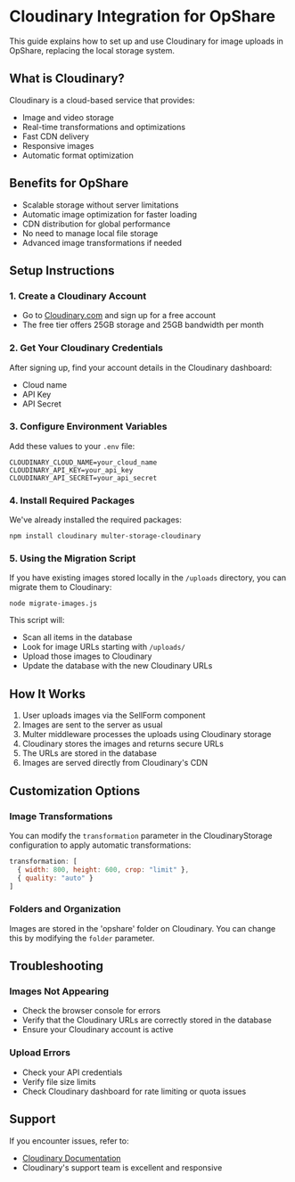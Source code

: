 # Cloudinary Integration for OpShare

This guide explains how to set up and use Cloudinary for image uploads in OpShare, replacing the local storage system.

## What is Cloudinary?

Cloudinary is a cloud-based service that provides:
- Image and video storage
- Real-time transformations and optimizations
- Fast CDN delivery
- Responsive images
- Automatic format optimization

## Benefits for OpShare

- Scalable storage without server limitations
- Automatic image optimization for faster loading
- CDN distribution for global performance
- No need to manage local file storage
- Advanced image transformations if needed

## Setup Instructions

### 1. Create a Cloudinary Account

- Go to [Cloudinary.com](https://cloudinary.com/) and sign up for a free account
- The free tier offers 25GB storage and 25GB bandwidth per month

### 2. Get Your Cloudinary Credentials

After signing up, find your account details in the Cloudinary dashboard:
- Cloud name
- API Key
- API Secret

### 3. Configure Environment Variables

Add these values to your `.env` file:

```
CLOUDINARY_CLOUD_NAME=your_cloud_name
CLOUDINARY_API_KEY=your_api_key
CLOUDINARY_API_SECRET=your_api_secret
```

### 4. Install Required Packages

We've already installed the required packages:
```
npm install cloudinary multer-storage-cloudinary
```

### 5. Using the Migration Script

If you have existing images stored locally in the `/uploads` directory, you can migrate them to Cloudinary:

```
node migrate-images.js
```

This script will:
- Scan all items in the database
- Look for image URLs starting with `/uploads/`
- Upload those images to Cloudinary
- Update the database with the new Cloudinary URLs

## How It Works

1. User uploads images via the SellForm component
2. Images are sent to the server as usual
3. Multer middleware processes the uploads using Cloudinary storage
4. Cloudinary stores the images and returns secure URLs
5. The URLs are stored in the database
6. Images are served directly from Cloudinary's CDN

## Customization Options

### Image Transformations

You can modify the `transformation` parameter in the CloudinaryStorage configuration to apply automatic transformations:

```javascript
transformation: [
  { width: 800, height: 600, crop: "limit" },
  { quality: "auto" }
]
```

### Folders and Organization

Images are stored in the 'opshare' folder on Cloudinary. You can change this by modifying the `folder` parameter.

## Troubleshooting

### Images Not Appearing

- Check the browser console for errors
- Verify that the Cloudinary URLs are correctly stored in the database
- Ensure your Cloudinary account is active

### Upload Errors

- Check your API credentials
- Verify file size limits
- Check Cloudinary dashboard for rate limiting or quota issues

## Support

If you encounter issues, refer to:
- [Cloudinary Documentation](https://cloudinary.com/documentation)
- Cloudinary's support team is excellent and responsive 
